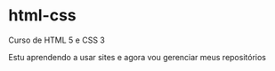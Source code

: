 # html-css
 Curso de HTML 5 e CSS 3

 Estu aprendendo a usar sites e agora vou gerenciar meus repositórios
